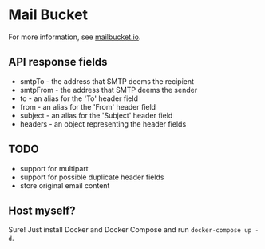 # Mail Bucket

For more information, see [mailbucket.io](https://mailbucket.io).

## API response fields

 - smtpTo - the address that SMTP deems the recipient
 - smtpFrom - the address that SMTP deems the sender
 - to - an alias for the 'To' header field
 - from - an alias for the 'From' header field
 - subject - an alias for the 'Subject' header field
 - headers - an object representing the header fields

## TODO
 - support for multipart
 - support for possible duplicate header fields
 - store original email content

## Host myself?
Sure! Just install Docker and Docker Compose and run `docker-compose up -d`.